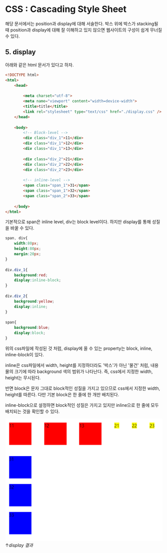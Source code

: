 # CSS : Cascading Style Sheet

해당 문서에서는 position과 display에 
대해 서술한다. 박스 위에 박스가 stacking될 때 position과 display에 대해 잘 이해하고 있지 않으면 웹사이트의 구성이 쉽게 무너질 수 있다.

## 5. display
아래와 같은 html 문서가 있다고 하자.

```html
<!DOCTYPE html>
<html>
    <head>
        
        <meta charset="utf-8">
        <meta name="viewport" content="width=device-width">
        <title>title</title>
        <link rel="stylesheet" type="text/css" href="./display.css" />
    </head>

    <body>
        <!-- Block-level -->
        <div class="div_1">11</div>
        <div class="div_1">12</div>
        <div class="div_1">13</div>

        <div class="div_2">21</div>
        <div class="div_2">22</div>
        <div class="div_2">23</div>

        <!-- inline-level -->
        <span class="span_1">31</span>
        <span class="span_1">32</span>
        <span class="span_2">33</span>
        
    </body>
</html>

```

기본적으로 span은 inline level, div는 block level이다. 하지만 display를 통해 성질을 바꿀 수 있다.

```css
span, div{
    width:80px;
    height:80px;
    margin:20px;
}

div.div_1{
    background:red;
    display:inline-block;
}

div.div_2{
    background:yellow;
    display:inline;
}

span{
    background:blue;
    display:block;
}

```  

위의 css파일에 작성된 것 처럼, display에 올 수 있는 property는 block, inline, inline-block이 있다.  

inline은 css파일에서 width, height를 지정하더라도 '박스'가 아닌 '물건' 처럼, 내용물의 크기에 따라 background 색의 범위가 나타난다.  즉, css에서 지정한 width, height는 무시된다.

반면 block은 문자 그대로 block적인 성질을 가지고 있으므로 css에서 지정한 width, height를 따른다. 다만 기본 block은 한 줄에 한 개만 배치된다.  

inline-block으로 설정하면 block적인 성질은 가지고 있지만 inline으로 한 줄에 모두 배치되는 것을 확인할 수 있다.  


![display 결과](./04-css-display.png)  
↑*display 결과*